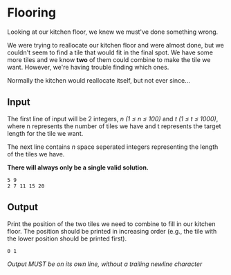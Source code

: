 # Flooring

Looking at our kitchen floor, we knew we must've done something wrong.

We were trying to reallocate our kitchen floor and were almost done, but we couldn't seem to find a tile that would fit in the final spot.
We have some more tiles and we know **two** of them could combine to make the tile we want.
However, we're having trouble finding which ones.

Normally the kitchen would reallocate itself, but not ever since...

## Input

The first line of input will be 2 integers, _n (1 ≤ n ≤ 100)_ and _t (1 ≤ t ≤ 1000)_, where n represents 
the number of tiles we have and t represents the target length for the tile we want.

The next line contains _n_ space seperated integers representing the length of the tiles we have.

**There will always only be a single valid solution.**

```
5 9
2 7 11 15 20
```

## Output

Print the position of the two tiles we need to combine to fill in our kitchen floor. The position should be printed in increasing order (e.g., the tile with the lower position should be printed first).

```
0 1
```

_Output MUST be on its own line, without a trailing newline character_
